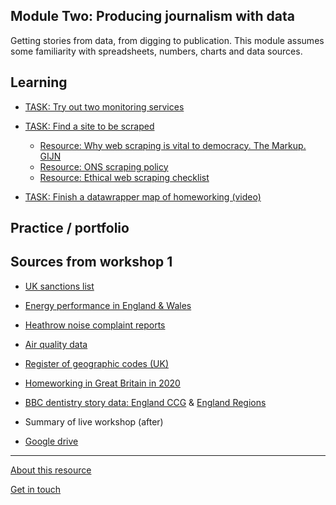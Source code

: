 ## Module Two: Producing journalism with data

Getting stories from data, from digging to publication. This module assumes some familiarity with spreadsheets, numbers, charts and data sources.

## Learning

- [TASK: Try out two monitoring services](https://aodhanlutetiae.github.io/dj_prod/monitoring)

- [TASK: Find a site to be scraped](https://forms.gle/8sDZY6YhumAuVQgCA)
  - [Resource: Why web scraping is vital to democracy. The Markup. GIJN](https://gijn.org/2020/12/17/why-web-scraping-is-vital-to-democracy/)
  - [Resource: ONS scraping policy](https://www.ons.gov.uk/aboutus/transparencyandgovernance/datastrategy/datapolicies/webscrapingpolicy)
  - [Resource: Ethical web scraping checklist](https://www.ons.gov.uk/aboutus/transparencyandgovernance/datastrategy/datapolicies/webscrapingpolicy)

- [TASK: Finish a datawrapper map of homeworking (video)](https://aodhanlutetiae.github.io/dj_prod/monitoring)

## Practice / portfolio


## Sources from workshop 1
- [UK sanctions list](https://www.gov.uk/government/publications/the-uk-sanctions-list)
- [Energy performance in England & Wales](https://epc.opendatacommunities.org/domestic/search)
- [Heathrow noise complaint reports](https://www.heathrow.com/company/local-community/noise/noise-reports-and-statistics/reports)
- [Air quality data](https://uk-air.defra.gov.uk/data/data_selector_service)
- [Register of geographic codes (UK)](https://geoportal.statistics.gov.uk/datasets/register-of-geographic-codes-june-2020-for-the-united-kingdom-v2/about)
- [Homeworking in Great Britain in 2020](https://www.ons.gov.uk/employmentandlabourmarket/peopleinwork/labourproductivity/adhocs/13196homeworkingintheukbrokendownbyunitaryandlocalauthoritydistricts2020)
- [BBC dentistry story data: England CCG](https://minhaskamal.github.io/DownGit/#/home?url=https://github.com/BBC-Data-Unit/NHS_dentists/blob/main/england_ccg_wide.csv) & [England Regions](https://minhaskamal.github.io/DownGit/#/home?url=https://github.com/BBC-Data-Unit/NHS_dentists/blob/main/england_region_wide.csv)

- Summary of live workshop (after)
- [Google drive](https://bit.ly/app_data_jomec)

---
[About this resource](https://aodhanlutetiae.github.io/dj_prod/about)

[Get in touch](mailto:odonnella4@cardiff.ac.uk)
